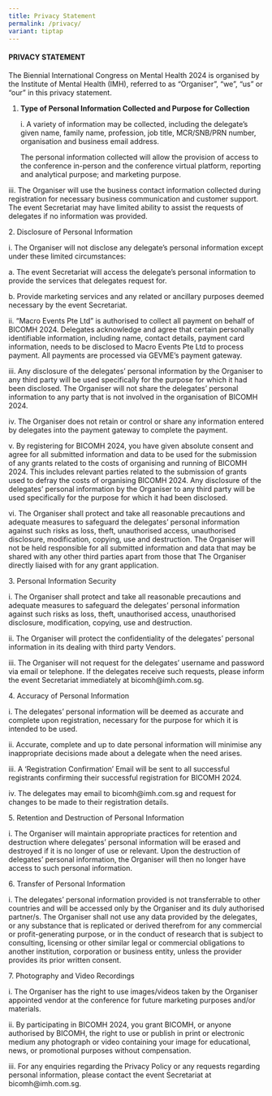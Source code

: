 ```yaml
---
title: Privacy Statement
permalink: /privacy/
variant: tiptap
---
```

<h4><strong>PRIVACY STATEMENT</strong></h4>
<p>The Biennial International Congress on Mental Health 2024 is organised
by the Institute of Mental Health (IMH), referred to as “Organiser”, “we”,
“us” or “our” in this privacy statement.</p>
<ol data-tight="true" class="tight">
<li>
<p><strong>Type of Personal Information Collected and Purpose for Collection </strong>
</p>
<p>i. A variety of information may be collected, including the delegate’s
given name, family name, profession, job title, MCR/SNB/PRN number, organisation
and business email address.</p>
<p>The personal information collected will allow the provision of access
to the conference in-person and the conference virtual platform, reporting
and analytical purpose; and marketing purpose.</p>
</li>
</ol>
<p>iii. The Organiser will use the business contact information collected
during registration for necessary business communication and customer support.
The event Secretariat may have limited ability to assist the requests of
delegates if no information was provided.</p>
<p>2. Disclosure of Personal Information</p>
<p>i. The Organiser will not disclose any delegate’s personal information
except under these limited circumstances:</p>
<p>a. The event Secretariat will access the delegate’s personal information
to provide the services that delegates request for.</p>
<p>b. Provide marketing services and any related or ancillary purposes deemed
necessary by the event Secretariat.</p>
<p>ii. “Macro Events Pte Ltd” is authorised to collect all payment on behalf
of BICOMH 2024. Delegates acknowledge and agree that certain personally
identifiable information, including name, contact details, payment card
information, needs to be disclosed to Macro Events Pte Ltd to process payment.
All payments are processed via GEVME’s payment gateway.</p>
<p>iii. Any disclosure of the delegates’ personal information by the Organiser
to any third party will be used specifically for the purpose for which
it had been disclosed. The Organiser will not share the delegates’ personal
information to any party that is not involved in the organisation of BICOMH
2024.</p>
<p>iv. The Organiser does not retain or control or share any information
entered by delegates into the payment gateway to complete the payment.</p>
<p>v. By registering for BICOMH 2024, you have given absolute consent and
agree for all submitted information and data to be used for the submission
of any grants related to the costs of organising and running of BICOMH
2024. This includes relevant parties related to the submission of grants
used to defray the costs of organising BICOMH 2024. Any disclosure of the
delegates’ personal information by the Organiser to any third party will
be used specifically for the purpose for which it had been disclosed.</p>
<p>vi. The Organiser shall protect and take all reasonable precautions and
adequate measures to safeguard the delegates’ personal information against
such risks as loss, theft, unauthorised access, unauthorised disclosure,
modification, copying, use and destruction. The Organiser will not be held
responsible for all submitted information and data that may be shared with
any other third parties apart from those that The Organiser directly liaised
with for any grant application.</p>
<p>3. Personal Information Security</p>
<p>i. The Organiser shall protect and take all reasonable precautions and
adequate measures to safeguard the delegates’ personal information against
such risks as loss, theft, unauthorised access, unauthorised disclosure,
modification, copying, use and destruction.</p>
<p>ii. The Organiser will protect the confidentiality of the delegates’ personal
information in its dealing with third party Vendors.</p>
<p>iii. The Organiser will not request for the delegates’ username and password
via email or telephone. If the delegates receive such requests, please
inform the event Secretariat immediately at bicomh@imh.com.sg.</p>
<p>4. Accuracy of Personal Information</p>
<p>i. The delegates’ personal information will be deemed as accurate and
complete upon registration, necessary for the purpose for which it is intended
to be used.</p>
<p>ii. Accurate, complete and up to date personal information will minimise
any inappropriate decisions made about a delegate when the need arises.</p>
<p>iii. A ‘Registration Confirmation’ Email will be sent to all successful
registrants confirming their successful registration for BICOMH 2024.</p>
<p>iv. The delegates may email to bicomh@imh.com.sg and request for changes
to be made to their registration details.</p>
<p>5. Retention and Destruction of Personal Information</p>
<p>i. The Organiser will maintain appropriate practices for retention and
destruction where delegates’ personal information will be erased and destroyed
if it is no longer of use or relevant. Upon the destruction of delegates’
personal information, the Organiser will then no longer have access to
such personal information.</p>
<p>6. Transfer of Personal Information</p>
<p>i. The delegates’ personal information provided is not transferrable to
other countries and will be accessed only by the Organiser and its duly
authorised partner/s. The Organiser shall not use any data provided by
the delegates, or any substance that is replicated or derived therefrom
for any commercial or profit-generating purpose, or in the conduct of research
that is subject to consulting, licensing or other similar legal or commercial
obligations to another institution, corporation or business entity, unless
the provider provides its prior written consent.</p>
<p>7. Photography and Video Recordings</p>
<p>i. The Organiser has the right to use images/videos taken by the Organiser
appointed vendor at the conference for future marketing purposes and/or
materials.</p>
<p>ii. By participating in BICOMH 2024, you grant BICOMH, or anyone authorised
by BICOMH, the right to use or publish in print or electronic medium any
photograph or video containing your image for educational, news, or promotional
purposes without compensation.</p>
<p>iii. For any enquiries regarding the Privacy Policy or any requests regarding
personal information, please contact the event Secretariat at bicomh@imh.com.sg.</p>
<p></p>